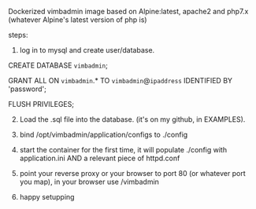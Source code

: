 
Dockerized vimbadmin image based on Alpine:latest, apache2 and php7.x (whatever Alpine's latest version of php is)

steps:

1. log in to mysql and create user/database.

CREATE DATABASE `vimbadmin`;

GRANT ALL ON `vimbadmin`.* TO `vimbadmin`@`ipaddress` IDENTIFIED BY 'password';

FLUSH PRIVILEGES;

2. Load the .sql file into the database. (it's on my github, in EXAMPLES).

3. bind /opt/vimbadmin/application/configs to ./config

4. start the container for the first time, it will populate ./config with application.ini AND a relevant piece of httpd.conf

5. point your reverse proxy or your browser to port 80 (or whatever port you map), in your browser use /vimbadmin

6. happy setupping

